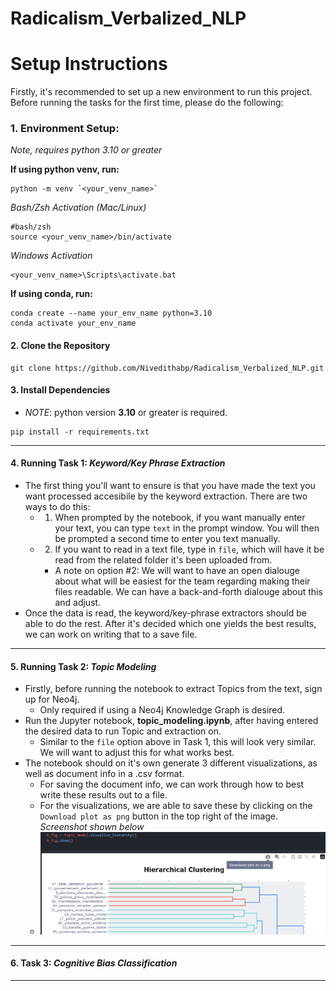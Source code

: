 # Radicalism_Verbalized_NLP

# Setup Instructions

Firstly, it's recommended to set up a new environment to run this project. Before running the tasks for the first time, please do the following:

### 1. **Environment Setup:**

*Note, requires python 3.10 or greater*

**If using python venv, run:**

```
python -m venv `<your_venv_name>`
```

*Bash/Zsh Activation*
*(Mac/Linux)*

```
#bash/zsh
source <your_venv_name>/bin/activate 
```

*Windows Activation*

```
<your_venv_name>\Scripts\activate.bat
```

**If using conda, run:**

```
conda create --name your_env_name python=3.10
conda activate your_env_name
```

#### 2. Clone the Repository

```
git clone https://github.com/Nivedithabp/Radicalism_Verbalized_NLP.git
```

#### 3. Install Dependencies

- *NOTE*: python version **3.10** or greater is required.

```
pip install -r requirements.txt

```

---

#### 4. Running Task 1: *Keyword/Key Phrase Extraction*

- The first thing you'll want to ensure is that you have made the text you want processed accesibile by the keyword extraction. There are two ways to do this:
  - 1. When prompted by the notebook, if you want manually enter your text, you can type ``text`` in the prompt window. You will then be prompted a second time to enter you text manually.
  - 2. If you want to read in a text file, type in ``file``, which will have it be read from the related folder it's been uploaded from.

    - A note on option #2: We will want to have an open dialouge about what will be easiest for the team regarding making their files readable. We can have a back-and-forth dialouge about this and adjust.
- Once the data is read, the keyword/key-phrase extractors should be able to do the rest. After it's decided which one yields the best results, we can work on writing that to a save file.

---

#### 5. Running Task 2: *Topic Modeling*

- Firstly, before running the notebook to extract Topics from the text, sign up for Neo4j.
  - Only required if using a Neo4j Knowledge Graph is desired.
- Run the Jupyter notebook, **topic_modeling.ipynb**, after having entered the desired data to run Topic and extraction on.
  - Similar to the `file` option above in Task 1, this will look very similar. We will want to adjust this for what works best.
- The notebook should on it's own generate 3 different visualizations, as well as document info in a .csv format.
  - For saving the document info, we can work through how to best write these results out to a file.
  - For the visualizations, we are able to save these by clicking on the `Download plot as png` button in the top right of the image. *Screenshot shown below*
  - ![1732048234741](image/README/1732048234741.png)

---

#### 6. Task 3: *Cognitive Bias Classification*

---
